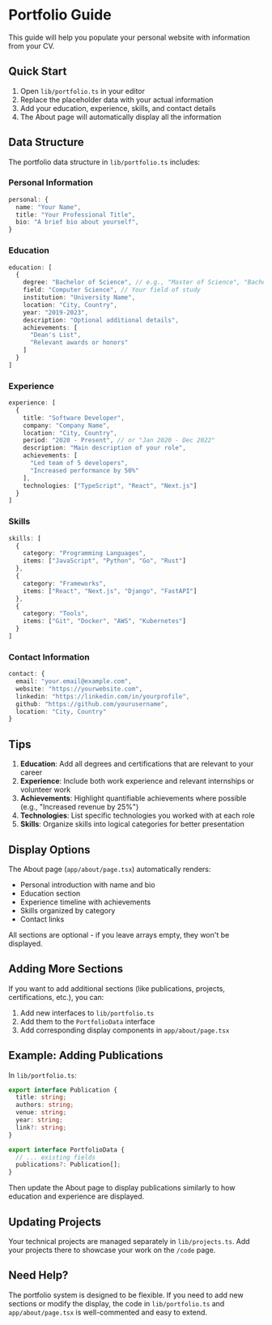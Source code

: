 # Portfolio Guide

This guide will help you populate your personal website with information from your CV.

## Quick Start

1. Open `lib/portfolio.ts` in your editor
2. Replace the placeholder data with your actual information
3. Add your education, experience, skills, and contact details
4. The About page will automatically display all the information

## Data Structure

The portfolio data structure in `lib/portfolio.ts` includes:

### Personal Information
```typescript
personal: {
  name: "Your Name",
  title: "Your Professional Title",
  bio: "A brief bio about yourself",
}
```

### Education
```typescript
education: [
  {
    degree: "Bachelor of Science", // e.g., "Master of Science", "Bachelor of Arts"
    field: "Computer Science", // Your field of study
    institution: "University Name",
    location: "City, Country",
    year: "2019-2023",
    description: "Optional additional details",
    achievements: [
      "Dean's List",
      "Relevant awards or honors"
    ]
  }
]
```

### Experience
```typescript
experience: [
  {
    title: "Software Developer",
    company: "Company Name",
    location: "City, Country",
    period: "2020 - Present", // or "Jan 2020 - Dec 2022"
    description: "Main description of your role",
    achievements: [
      "Led team of 5 developers",
      "Increased performance by 50%"
    ],
    technologies: ["TypeScript", "React", "Next.js"]
  }
]
```

### Skills
```typescript
skills: [
  {
    category: "Programming Languages",
    items: ["JavaScript", "Python", "Go", "Rust"]
  },
  {
    category: "Frameworks",
    items: ["React", "Next.js", "Django", "FastAPI"]
  },
  {
    category: "Tools",
    items: ["Git", "Docker", "AWS", "Kubernetes"]
  }
]
```

### Contact Information
```typescript
contact: {
  email: "your.email@example.com",
  website: "https://yourwebsite.com",
  linkedin: "https://linkedin.com/in/yourprofile",
  github: "https://github.com/yourusername",
  location: "City, Country"
}
```

## Tips

1. **Education**: Add all degrees and certifications that are relevant to your career
2. **Experience**: Include both work experience and relevant internships or volunteer work
3. **Achievements**: Highlight quantifiable achievements where possible (e.g., "Increased revenue by 25%")
4. **Technologies**: List specific technologies you worked with at each role
5. **Skills**: Organize skills into logical categories for better presentation

## Display Options

The About page (`app/about/page.tsx`) automatically renders:
- Personal introduction with name and bio
- Education section
- Experience timeline with achievements
- Skills organized by category
- Contact links

All sections are optional - if you leave arrays empty, they won't be displayed.

## Adding More Sections

If you want to add additional sections (like publications, projects, certifications, etc.), you can:

1. Add new interfaces to `lib/portfolio.ts`
2. Add them to the `PortfolioData` interface
3. Add corresponding display components in `app/about/page.tsx`

## Example: Adding Publications

In `lib/portfolio.ts`:

```typescript
export interface Publication {
  title: string;
  authors: string;
  venue: string;
  year: string;
  link?: string;
}

export interface PortfolioData {
  // ... existing fields
  publications?: Publication[];
}
```

Then update the About page to display publications similarly to how education and experience are displayed.

## Updating Projects

Your technical projects are managed separately in `lib/projects.ts`. Add your projects there to showcase your work on the `/code` page.

## Need Help?

The portfolio system is designed to be flexible. If you need to add new sections or modify the display, the code in `lib/portfolio.ts` and `app/about/page.tsx` is well-commented and easy to extend.

